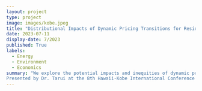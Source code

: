 ```yaml
---
layout: project
type: project
image: images/kobe.jpeg
title: "Distributional Impacts of Dynamic Pricing Transitions for Residential Electricity Consumers"
date: 2023-07-11
display-date: 7/2023
published: True
labels:
  - Energy 
  - Environment
  - Economics
summary: "We explore the potential impacts and inequities of dynamic pricing schemes on residential electricity consumers in Hawaii. <p>
Presented by Dr. Tarui at the 8th Hawaii-Kobe International Conference on Applied Economics. "
---
```


<!-- <img class="img-fluid" src="/images/Stacked_Hist_Bill_Diff_All_CT_Min.png" alt="" /> -->


<!-- <a href="https://speakerdeck.com/kambergjohnson/twobirds"><img class="img-fluid" style="border:3px solid black" src="/images/Stacked_Hist_Bill_Diff_All_CT_Min.png"></a> -->
